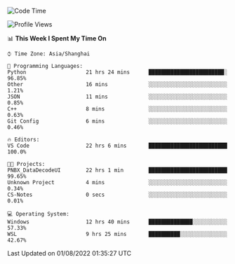 <!--START_SECTION:waka-->
![Code Time](http://img.shields.io/badge/Code%20Time-179%20hrs%2056%20mins-blue)

![Profile Views](http://img.shields.io/badge/Profile%20Views-1-blue)

📊 **This Week I Spent My Time On** 

```text
⌚︎ Time Zone: Asia/Shanghai

💬 Programming Languages: 
Python                   21 hrs 24 mins      ████████████████████████░   96.85% 
Other                    16 mins             ░░░░░░░░░░░░░░░░░░░░░░░░░   1.21% 
JSON                     11 mins             ░░░░░░░░░░░░░░░░░░░░░░░░░   0.85% 
C++                      8 mins              ░░░░░░░░░░░░░░░░░░░░░░░░░   0.63% 
Git Config               6 mins              ░░░░░░░░░░░░░░░░░░░░░░░░░   0.46%

🔥 Editors: 
VS Code                  22 hrs 6 mins       █████████████████████████   100.0%

🐱‍💻 Projects: 
PNBX_DataDecodeUI        22 hrs 1 min        █████████████████████████   99.65% 
Unknown Project          4 mins              ░░░░░░░░░░░░░░░░░░░░░░░░░   0.34% 
CS-Notes                 0 secs              ░░░░░░░░░░░░░░░░░░░░░░░░░   0.01%

💻 Operating System: 
Windows                  12 hrs 40 mins      ██████████████░░░░░░░░░░░   57.33% 
WSL                      9 hrs 25 mins       ██████████░░░░░░░░░░░░░░░   42.67%

```


 Last Updated on 01/08/2022 01:35:27 UTC
<!--END_SECTION:waka-->